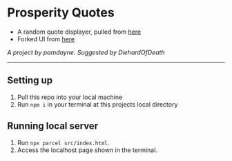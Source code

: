 # Prosperity Quotes

* A random quote displayer, pulled from [here](https://gist.githubusercontent.com/DieHard073055/3b63555560e2030685147534de63fc24/raw/e2b4f756c93726619f3ce97a2530963ae9c2c41a/quotes%2520to%2520live%2520by)
* Forked UI from [here](https://github.com/pamdayne/random-quotes)

_A project by pamdayne._
_Suggested by DiehardOfDeath_

___

## Setting up
1. Pull this repo into your local machine
2. Run `npm i` in your terminal at this projects local directory

## Running local server
1. Run `npx parcel src/index.html`.
2. Access the localhost page shown in the terminal.
